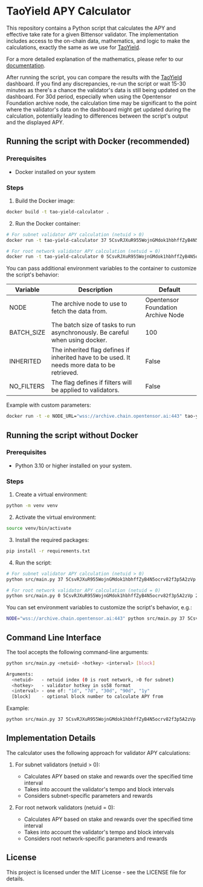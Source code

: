 # TaoYield APY Calculator

This repository contains a Python script that calculates the APY and effective take rate for a given Bittensor validator. The implementation includes access to the on-chain data, mathematics, and logic to make the calculations, exactly the same as we use for [TaoYield](https://taoyield.com).

For a more detailed explanation of the mathematics, please refer to our [documentation](https://taoyield.com/docs).

After running the script, you can compare the results with the [TaoYield](https://taoyield.com) dashboard. If you find any discrepancies, re-run the script or wait 15-30 minutes as there's a chance the validator's data is still being updated on the dashboard. For 30d period, especially when using the Opentensor Foundation archive node, the calculation time may be significant to the point where the validator's data on the dashboard might get updated during the calculation, potentially leading to differences between the script's output and the displayed APY.

## Running the script with Docker (recommended)

### Prerequisites

- Docker installed on your system

### Steps

1. Build the Docker image:

```bash
docker build -t tao-yield-calculator .
```

2. Run the Docker container:

```bash
# For subnet validator APY calculation (netuid > 0)
docker run -t tao-yield-calculator 37 5CsvRJXuR955WojnGMdok1hbhffZyB4N5ocrv82f3p5A2zVp 24h

# For root network validator APY calculation (netuid = 0)
docker run -t tao-yield-calculator 0 5CsvRJXuR955WojnGMdok1hbhffZyB4N5ocrv82f3p5A2zVp 24h
```

You can pass additional environment variables to the container to customize the script's behavior:

| Variable | Description | Default |
|----------|-------------|---------|
| NODE | The archive node to use to fetch the data from. | Opentensor Foundation Archive Node |
| BATCH_SIZE | The batch size of tasks to run asynchronously. Be careful when using docker. | 100 |
| INHERITED | The inherited flag defines if inherited have to be used. It needs more data to be retrieved. | False |
| NO_FILTERS | The flag defines if filters will be applied to validators. | False |

Example with custom parameters:

```bash
docker run -t -e NODE_URL="wss://archive.chain.opentensor.ai:443" tao-yield-calculator 37 5CsvRJXuR955WojnGMdok1hbhffZyB4N5ocrv82f3p5A2zVp 24h
```

## Running the script without Docker

### Prerequisites

- Python 3.10 or higher installed on your system.

### Steps

1. Create a virtual environment:

```bash
python -m venv venv
```

2. Activate the virtual environment:

```bash
source venv/bin/activate
```

3. Install the required packages:

```bash
pip install -r requirements.txt
```

4. Run the script:

```bash
# For subnet validator APY calculation (netuid > 0)
python src/main.py 37 5CsvRJXuR955WojnGMdok1hbhffZyB4N5ocrv82f3p5A2zVp 24h

# For root network validator APY calculation (netuid = 0)
python src/main.py 0 5CsvRJXuR955WojnGMdok1hbhffZyB4N5ocrv82f3p5A2zVp 24h
```

You can set environment variables to customize the script's behavior, e.g.:

```bash
NODE="wss://archive.chain.opentensor.ai:443" python src/main.py 37 5CsvRJXuR955WojnGMdok1hbhffZyB4N5ocrv82f3p5A2zVp 24h
```

## Command Line Interface

The tool accepts the following command-line arguments:

```bash
python src/main.py <netuid> <hotkey> <interval> [block]

Arguments:
  <netuid>   - netuid index (0 is root network, >0 for subnet)
  <hotkey>   - validator hotkey in ss58 format
  <interval> - one of: "1d", "7d", "30d", "90d", "1y"
  [block]    - optional block number to calculate APY from
```

Example:

```bash
python src/main.py 37 5CsvRJXuR955WojnGMdok1hbhffZyB4N5ocrv82f3p5A2zVp 24h
```

## Implementation Details

The calculator uses the following approach for validator APY calculations:

1. For subnet validators (netuid > 0):
   - Calculates APY based on stake and rewards over the specified time interval
   - Takes into account the validator's tempo and block intervals
   - Considers subnet-specific parameters and rewards

2. For root network validators (netuid = 0):
   - Calculates APY based on stake and rewards over the specified time interval
   - Takes into account the validator's tempo and block intervals
   - Considers root network-specific parameters and rewards

## License

This project is licensed under the MIT License - see the LICENSE file for details.
